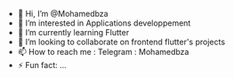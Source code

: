 - 👋 Hi, I’m @Mohamedbza
- 👀 I’m interested in Applications developpement
- 🌱 I’m currently learning Flutter
- 💞️ I’m looking to collaborate on frontend flutter's projects
- 📫 How to reach me : Telegram : Mohamedbza
- ⚡ Fun fact: ...

<!---
Mohamedbza/Mohamedbza is a ✨ special ✨ repository because its `README.md` (this file) appears on your GitHub profile.
You can click the Preview link to take a look at your changes.
--->
